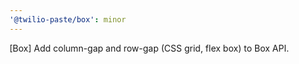 ```yaml
---
'@twilio-paste/box': minor
---
```


[Box] Add column-gap and row-gap (CSS grid, flex box) to Box API.

